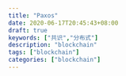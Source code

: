 ```yaml
---
title: "Paxos"
date: 2020-06-17T20:45:43+08:00
draft: true
keywords: ["共识","分布式"]
description: "blockchain"
tags: ["blockchain"]
categories: ["blockchain"]
---
```



